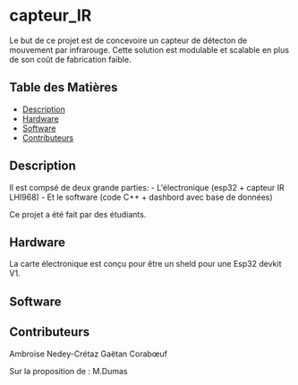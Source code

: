 # capteur_IR
Le but de ce projet est de concevoire un capteur de détecton de mouvement par infrarouge. Cette solution est modulable et scalable en plus de son coût de fabrication faible.

## Table des Matières

- [Description](#description)
- [Hardware](#hardware)
- [Software](#software)
- [Contributeurs](#contributeurs)

## Description

Il est compsé de deux grande parties:
    - L'électronique (esp32 + capteur IR LHI968)
    - Et le software (code C++ + dashbord avec base de données)

Ce projet a été fait par des étudiants.

## Hardware

La carte électronique est conçu pour être un sheld pour une Esp32 devkit V1.

## Software

## Contributeurs

Ambroise Nedey-Crétaz
Gaëtan Corabœuf

Sur la proposition de :
M.Dumas